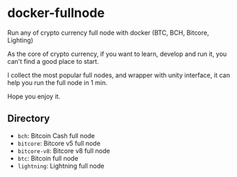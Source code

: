 # docker-fullnode

Run any of crypto currency full node with docker (BTC, BCH, Bitcore, Lighting)

As the core of crypto currency, if you want to learn, develop and run it, you can't find a good place to start.

I collect the most popular full nodes, and wrapper with unity interface, it can help you run the full node in 1 min.

Hope you enjoy it.

## Directory

- `bch`: Bitcoin Cash full node
- `bitcore`: Bitcore v5 full node
- `bitcore-v8`: Bitcore v8 full node
- `btc`: Bitcoin full node
- `lightning`: Lightning full node
